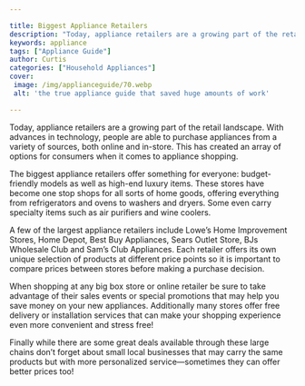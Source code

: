 ```yaml
---

title: Biggest Appliance Retailers
description: "Today, appliance retailers are a growing part of the retail landscape. With advances in technology, people are able to purchase ap...continue on"
keywords: appliance
tags: ["Appliance Guide"]
author: Curtis
categories: ["Household Appliances"]
cover: 
 image: /img/applianceguide/70.webp
 alt: 'the true appliance guide that saved huge amounts of work'

---
```


Today, appliance retailers are a growing part of the retail landscape. With advances in technology, people are able to purchase appliances from a variety of sources, both online and in-store. This has created an array of options for consumers when it comes to appliance shopping.

The biggest appliance retailers offer something for everyone: budget-friendly models as well as high-end luxury items. These stores have become one stop shops for all sorts of home goods, offering everything from refrigerators and ovens to washers and dryers. Some even carry specialty items such as air purifiers and wine coolers. 

A few of the largest appliance retailers include Lowe’s Home Improvement Stores, Home Depot, Best Buy Appliances, Sears Outlet Store, BJs Wholesale Club and Sam’s Club Appliances. Each retailer offers its own unique selection of products at different price points so it is important to compare prices between stores before making a purchase decision. 

When shopping at any big box store or online retailer be sure to take advantage of their sales events or special promotions that may help you save money on your new appliances. Additionally many stores offer free delivery or installation services that can make your shopping experience even more convenient and stress free! 

Finally while there are some great deals available through these large chains don’t forget about small local businesses that may carry the same products but with more personalized service—sometimes they can offer better prices too!
